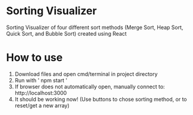 # Sorting Visualizer
Sorting Visualizer of four different sort methods (Merge Sort, Heap Sort, Quick Sort, and Bubble Sort) created using React

# How to use
1. Download files and open cmd/terminal in project directory
2. Run with ' npm start ' 
3. If browser does not automatically open, manually connect to:  http://localhost:3000
4. It should be working now! (Use buttons to chose sorting method, or to reset/get a new array)
